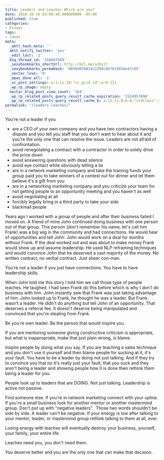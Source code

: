 ```yaml
---
title: Leaders and Leaches Which are you?
date: 2010-10-16 03:00:40.000000000 -05:00
published: true
categories:
- Essays
tags:
- ideas
meta:
  _aktt_hash_meta: ''
  aktt_notify_twitter: 'yes'
  _edit_last: '1'
  dsq_thread_id: '158693509'
  _sexybookmarks_shortUrl: http://b2l.me/azbsjt
  _sexybookmarks_permaHash: '0858d076814c2294c9b7619418e47c65'
  _nectar_love: '0'
  _wpas_done_all: '1'
  _vc_post_settings: a:1:{s:10:"vc_grid_id";a:0:{}}
  _wp_rp_image: empty
  nectar_blog_post_view_count: '164'
  _wp_rp_related_posts_query_result_cache_expiration: '1524957690'
  _wp_rp_related_posts_query_result_cache_6: a:12:{i:0;O:8:"stdClass":2:{s:7:"post_id";s:3:"325";s:5:"score";s:17:"102.6668222625467";}i:1;O:8:"stdClass":2:{s:7:"post_id";s:3:"338";s:5:"score";s:17:"51.84118274121791";}i:2;O:8:"stdClass":2:{s:7:"post_id";s:4:"4433";s:5:"score";s:17:"51.03302069171502";}i:3;O:8:"stdClass":2:{s:7:"post_id";s:3:"327";s:5:"score";s:17:"51.03302069171502";}i:4;O:8:"stdClass":2:{s:7:"post_id";s:4:"1085";s:5:"score";s:17:"49.55515105145015";}i:5;O:8:"stdClass":2:{s:7:"post_id";s:4:"1311";s:5:"score";s:17:"47.33292050899414";}i:6;O:8:"stdClass":2:{s:7:"post_id";s:4:"1176";s:5:"score";s:17:"45.96331609212688";}i:7;O:8:"stdClass":2:{s:7:"post_id";s:4:"1058";s:5:"score";s:17:"45.96331609212688";}i:8;O:8:"stdClass":2:{s:7:"post_id";s:4:"1052";s:5:"score";s:17:"45.96331609212688";}i:9;O:8:"stdClass":2:{s:7:"post_id";s:3:"843";s:5:"score";s:17:"45.96331609212688";}i:10;O:8:"stdClass":2:{s:7:"post_id";s:3:"874";s:5:"score";s:15:"45.155154042624";}i:11;O:8:"stdClass":2:{s:7:"post_id";s:4:"1403";s:5:"score";s:17:"23.81913002272985";}}
permalink: "/leaders-leaches/"
---
```

You're not a leader if you</p>
<ul>
<li>are a CEO of your own company and you have two contractors having a dispute and you tell you staff that you don't want to hear about it and you're the only one that can resolve the issue. Leaders are not afraid of confrontation.</li>
<li>avoid renegotating a contract with a contractor in order to solely drive the price down</li>
<li>avoid answering questions with dead silence</li>
<li>avoid eye contact while obviously telling a lie</li>
<li>are in a network marketing company and take the training funds your group paid you to take winners of a contest out for dinner and let them believe it's a gift from you</li>
<li>are in a networking marketing company and you criticize your team for not getting people to an opportunity meeting and you haven't as well</li>
<li>avoid negotiating at all</li>
<li>forcibly legally bring in a third party to take your side</li>
<li>blackmail people</li>
</ul>
<p>Years ago I worked with a group of people and after their business failed I moved on. A friend of mine John continued doing business with one person out of that group. This person (don't remember his name, let's call him Frank) was a big wig in the community and had connections. He would hear of opportunities and tell John. John would work on a deal for months without Frank. If the deal worked out and was about to make money Frank would show up and assume leadership. He used NLP reframing techniques and would convince John that he deserved a vast majority of the money. No written contract, no verbal contract. Just sheer con-man.

You're not a leader if you just have connections. You have to have leadership skills.

When John told me this story I told him we call those type of people leaches. He laughed. I had seen Frank do this before which is why I don't do business with him. John instantly saw that Frank was just taking advantage of him. John looked up to Frank, he thought he was a leader. But Frank wasn't a leader. He didn't do anything but tell John of an opportunity. That deserves a referral fee. It doesn't deserve being manipulated and convinced that you're stealing from Frank.

Be you're own leader. Be the person that would inspire you.

If you are mentoring someone giving constructive criticism is appropriate, but what is inappropriate, make that just plain wrong, is blame.

Inspire people by doing what you say. If you are teaching a sales technique and you don't use it yourself and then blame people for sucking at it, it's your fault. You have to be a leader by doing not just talking. And if they try to convince you that no it's really just your fault, that you suck and they aren't being a leader and showing people how it is done then rethink them being a leader for you.

People look up to leaders that are DOING. Not just talking. Leadership is active not passive.

Find someone else. If you're in network marketing connect with your upline. If you're a small business look for another mentor or another mastermind group. Don't put up with "negative leaders".  Those two words shouldn't be side by side. A leader can't be negative. If your energy is low after talking to your mentor, leader, or mastermind group rethink talking to them at all, ever.

Losing energy with leaches will eventually destroy your business, yourself, your family, your entire life.

Leaches need you, you don't need them.

You deserve better and you are the only one that can make that decision.
